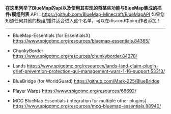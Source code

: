 **在这里列举了BlueMap的api以及使用其实现的将某些功能与BlueMap集成的插件/模组列表**
API：https://github.com/BlueMap-Minecraft/BlueMapAPI
如果您知道任何其他的模组/插件适合进入这个名单，可以在discord中ping作者添加！

---
- BlueMap-Essentials (for EssentialsX)
  https://www.spigotmc.org/resources/bluemap-essentials.84365/

- ChunkyBorder
  https://www.spigotmc.org/resources/chunkyborder.84278/

- Lands
  https://www.spigotmc.org/resources/lands-land-claim-plugin-grief-prevention-protection-gui-management-wars-1-16-support.53313/

- BlueBridge (for WorldGuard)
  https://github.com/Mark-225/BlueBridge

- Player Warps
  https://www.spigotmc.org/resources/66692/

- MCG BlueMap Essentials (integration for multiple other plugins)
  https://www.spigotmc.org/resources/mcg-bluemap-essentials.88940/
